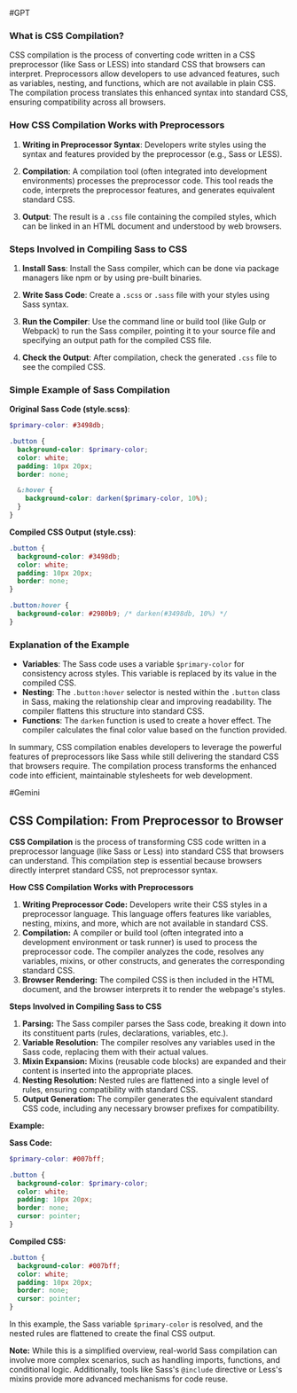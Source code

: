 #GPT
### What is CSS Compilation?

CSS compilation is the process of converting code written in a CSS preprocessor (like Sass or LESS) into standard CSS that browsers can interpret. Preprocessors allow developers to use advanced features, such as variables, nesting, and functions, which are not available in plain CSS. The compilation process translates this enhanced syntax into standard CSS, ensuring compatibility across all browsers.

### How CSS Compilation Works with Preprocessors

1. **Writing in Preprocessor Syntax**: Developers write styles using the syntax and features provided by the preprocessor (e.g., Sass or LESS).
  
2. **Compilation**: A compilation tool (often integrated into development environments) processes the preprocessor code. This tool reads the code, interprets the preprocessor features, and generates equivalent standard CSS.

3. **Output**: The result is a `.css` file containing the compiled styles, which can be linked in an HTML document and understood by web browsers.

### Steps Involved in Compiling Sass to CSS

1. **Install Sass**: Install the Sass compiler, which can be done via package managers like npm or by using pre-built binaries.

2. **Write Sass Code**: Create a `.scss` or `.sass` file with your styles using Sass syntax.

3. **Run the Compiler**: Use the command line or build tool (like Gulp or Webpack) to run the Sass compiler, pointing it to your source file and specifying an output path for the compiled CSS file.

4. **Check the Output**: After compilation, check the generated `.css` file to see the compiled CSS.

### Simple Example of Sass Compilation

**Original Sass Code (style.scss)**:
```scss
$primary-color: #3498db;

.button {
  background-color: $primary-color;
  color: white;
  padding: 10px 20px;
  border: none;

  &:hover {
    background-color: darken($primary-color, 10%);
  }
}
```

**Compiled CSS Output (style.css)**:
```css
.button {
  background-color: #3498db;
  color: white;
  padding: 10px 20px;
  border: none;
}

.button:hover {
  background-color: #2980b9; /* darken(#3498db, 10%) */
}
```

### Explanation of the Example

- **Variables**: The Sass code uses a variable `$primary-color` for consistency across styles. This variable is replaced by its value in the compiled CSS.
- **Nesting**: The `.button:hover` selector is nested within the `.button` class in Sass, making the relationship clear and improving readability. The compiler flattens this structure into standard CSS.
- **Functions**: The `darken` function is used to create a hover effect. The compiler calculates the final color value based on the function provided.

In summary, CSS compilation enables developers to leverage the powerful features of preprocessors like Sass while still delivering the standard CSS that browsers require. The compilation process transforms the enhanced code into efficient, maintainable stylesheets for web development.




#Gemini
## CSS Compilation: From Preprocessor to Browser

**CSS Compilation** is the process of transforming CSS code written in a preprocessor language (like Sass or Less) into standard CSS that browsers can understand. This compilation step is essential because browsers directly interpret standard CSS, not preprocessor syntax.

**How CSS Compilation Works with Preprocessors**

1. **Writing Preprocessor Code:** Developers write their CSS styles in a preprocessor language. This language offers features like variables, nesting, mixins, and more, which are not available in standard CSS.
2. **Compilation:** A compiler or build tool (often integrated into a development environment or task runner) is used to process the preprocessor code. The compiler analyzes the code, resolves any variables, mixins, or other constructs, and generates the corresponding standard CSS.
3. **Browser Rendering:** The compiled CSS is then included in the HTML document, and the browser interprets it to render the webpage's styles.

**Steps Involved in Compiling Sass to CSS**

1. **Parsing:** The Sass compiler parses the Sass code, breaking it down into its constituent parts (rules, declarations, variables, etc.).
2. **Variable Resolution:** The compiler resolves any variables used in the Sass code, replacing them with their actual values.
3. **Mixin Expansion:** Mixins (reusable code blocks) are expanded and their content is inserted into the appropriate places.
4. **Nesting Resolution:** Nested rules are flattened into a single level of rules, ensuring compatibility with standard CSS.
5. **Output Generation:** The compiler generates the equivalent standard CSS code, including any necessary browser prefixes for compatibility.

**Example:**

**Sass Code:**

```scss
$primary-color: #007bff;

.button {
  background-color: $primary-color;
  color: white;
  padding: 10px 20px;
  border: none;
  cursor: pointer;
}
```

**Compiled CSS:**

```css
.button {
  background-color: #007bff;
  color: white;
  padding: 10px 20px;
  border: none;
  cursor: pointer;
}
```

In this example, the Sass variable `$primary-color` is resolved, and the nested rules are flattened to create the final CSS output.

**Note:** While this is a simplified overview, real-world Sass compilation can involve more complex scenarios, such as handling imports, functions, and conditional logic. Additionally, tools like Sass's `@include` directive or Less's mixins provide more advanced mechanisms for code reuse.